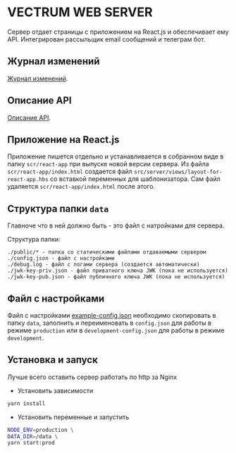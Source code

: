 # VECTRUM WEB SERVER
Сервер отдает страницы с приложением на React.js и обеспечивает ему API.
Интегрирован рассыльщик email сообщений и телеграм бот.


## Журнал изменений
[Журнал изменений](CHANGELOG.md).


## Описание API
[Описание API](/docs/api).


## Приложение на React.js
Приложение пишется отдельно и устанавливается в собранном виде
в папку `scr/react-app` при выпуске новой версии сервера.
Из файла `scr/react-app/index.html` создается файл `src/server/views/layout-for-react-app.hbs`
со вставкой переменных для шаблонизатора.
Сам файл удаляется `scr/react-app/index.html` после этого.


## Структура папки `data`
Главноче что в ней должно быть - это файл с натройками для сервера.

Структура папки:
```
./public/* - папка со статическими файлами отдаваемыми сервером
./config.json - файл с настройками
./debug.log - файл с логами сервера (создается автоматически)
./jwk-key-priv.json - файл приватного ключа JWK (пока не используется)
./jwk-key-pub.json - файл публичного ключа JWK (пока не используется)
```


## Файл с настройками
Файл с настройками [example-config.json](example-config.json)
необходимо скопировать в папку `data`, заполнить и переименовать
в `config.json` для работы в режиме `production`
или в `development-config.json` для работы в режиме `development`.


## Установка и запуск
Лучше всего оставить сервер работать по http за Nginx

- Установить зависимости
```bash
yarn install
```

- Установить переменные и запустить
```bash
NODE_ENV=production \
DATA_DIR=/data \
yarn start:prod
```
